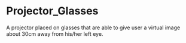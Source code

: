 # Projector_Glasses
A projector placed on glasses that are able to give user a virtual image about 30cm away from his/her left eye.
